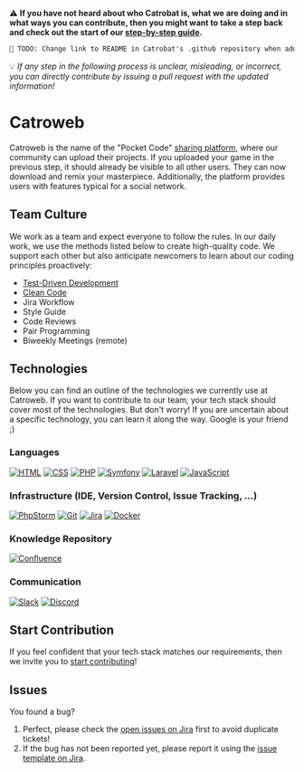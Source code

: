 ⚠️ **__If you have not heard about who Catrobat is, what we are doing and in what ways you can contribute, then you might want to take a step back and check out the start of our [step-by-step guide](https://github.com/Catrobat/Catroid/blob/develop/README.md).__**
```diff
👷 TODO: Change link to README in Catrobat's .github repository when added!
```
💡 *If any step in the following process is unclear, misleading, or incorrect, you can directly contribute by issuing a pull request with the updated information!*



# Catroweb
Catroweb is the name of the "Pocket Code" [sharing platform](https://share.catrob.at/app/), where our community can upload their projects. If you uploaded your game in the previous step, it should already be visible to all other users. They can now download and remix your masterpiece. Additionally, the platform provides users with features typical for a social network.


## Team Culture
We work as a team and expect everyone to follow the rules. In our daily work, we use the methods listed below to create high-quality code. We support each other but also anticipate newcomers to learn about our coding principles proactively:

- [Test-Driven Development](http://wiki.c2.com/?TestDrivenDevelopment)
- [Clean Code](https://www.planetgeek.ch/wp-content/uploads/2013/06/Clean-Code-V2.2.pdf)
- Jira Workflow
- Style Guide
- Code Reviews
- Pair Programming
- Biweekly Meetings (remote)

## Technologies
Below you can find an outline of the technologies we currently use at Catroweb. If you want to contribute to our team, your tech stack should cover most of the technologies. But don't worry! If you are uncertain about a specific technology, you can learn it along the way. Google is your friend ;)

### Languages
[![HTML](http://img.shields.io/badge/HTML-darkblue)](https://www.w3schools.com/html/)
[![CSS](https://img.shields.io/badge/CSS-darkblue)](https://www.w3schools.com/css/)
[![PHP](https://img.shields.io/badge/PHP-with_Symfony_and_Laravel-green?labelColor=darkblue)](https://www.php.net/)
[![Symfony](https://img.shields.io/badge/Symfony-darkblue)](https://symfony.com/)
[![Laravel](https://img.shields.io/badge/Laravel-darkblue)](https://laravel.com/)
[![JavaScript](https://img.shields.io/badge/JavaScript-darkblue)](https://www.w3schools.com/js/)

### Infrastructure (IDE, Version Control, Issue Tracking, ...)
[![PhpStorm](https://img.shields.io/badge/PhpStorm-recommended-green?labelColor=purple)](https://www.jetbrains.com/phpstorm/)
[![Git](https://img.shields.io/badge/Git-purple)](https://git-scm.com/)
[![Jira](https://img.shields.io/badge/Jira-purple)](https://jira.catrob.at/secure/Dashboard.jspa)
[![Docker](https://img.shields.io/badge/Docker-purple)](https://www.docker.com/)

### Knowledge Repository
[![Confluence](https://img.shields.io/badge/Confluence-orange)](https://confluence.catrob.at/)

### Communication
[![Slack](https://img.shields.io/badge/Slack-green)](https://slack.com/)
[![Discord](https://img.shields.io/badge/Discord-green)](https://discord.com/)


## Start Contribution
If you feel confident that your tech stack matches our requirements, then we invite you to [start contributing](https://github.com/schrpa/Catroweb/blob/develop/.github/onboarding.md)!

## Issues
You found a bug? 
1. Perfect, please check the [open issues on Jira](https://jira.catrob.at/browse/SHARE-529?jql=project%20%3D%20%22SHARE%22%20AND%20issuetype%20%3D%20Bug%20AND%20resolution%20%3D%20Unresolved%20ORDER%20BY%20priority%20DESC%2C%20key%20DESC) first to avoid duplicate tickets!
2. If the bug has not been reported yet, please report it using the [issue template on Jira](https://jira.catrob.at/secure/CreateIssue.jspa?pid=12002&issuetype=1).
